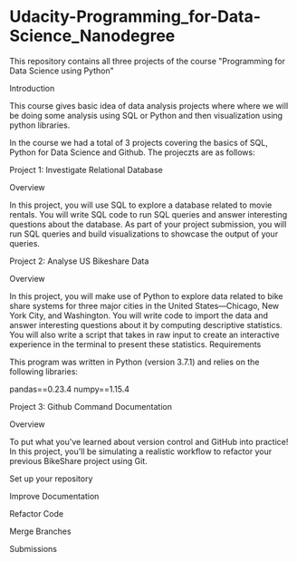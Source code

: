 # Udacity-Programming_for-Data-Science_Nanodegree

This repository contains all three projects of the course "Programming for Data Science using Python"

Introduction

This course gives basic idea of data analysis projects where where we will be doing some analysis using SQL or Python and then visualization using python libraries.

In the course we had a total of 3 projects covering the basics of SQL, Python for Data Science and Github.
The projeczts are as follows:

Project 1: Investigate Relational Database

Overview

In this project, you will use SQL to explore a database related to movie rentals. You will write SQL code to run SQL queries and answer interesting questions about the database. As part of your project submission, you will run SQL queries and build visualizations to showcase the output of your queries.

Project 2: Analyse US Bikeshare Data

Overview

In this project, you will make use of Python to explore data related to bike share systems for three major cities in the United States—Chicago, New York City, and Washington. You will write code to import the data and answer interesting questions about it by computing descriptive statistics. You will also write a script that takes in raw input to create an interactive experience in the terminal to present these statistics.
Requirements

This program was written in Python (version 3.7.1) and relies on the following libraries:

pandas==0.23.4
numpy==1.15.4

Project 3: Github Command Documentation

Overview

To put what you've learned about version control and GitHub into practice! In this project, you'll be simulating a realistic workflow to refactor your previous BikeShare project using Git.

Set up your repository

Improve Documentation

Refactor Code

Merge Branches

Submissions
